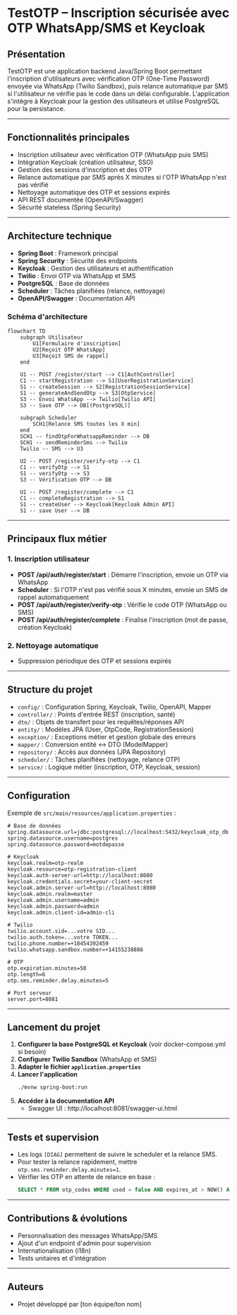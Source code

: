 # TestOTP – Inscription sécurisée avec OTP WhatsApp/SMS et Keycloak

## Présentation

TestOTP est une application backend Java/Spring Boot permettant l'inscription d'utilisateurs avec vérification OTP (One-Time Password) envoyée via WhatsApp (Twilio Sandbox), puis relance automatique par SMS si l'utilisateur ne vérifie pas le code dans un délai configurable. L'application s'intègre à Keycloak pour la gestion des utilisateurs et utilise PostgreSQL pour la persistance.

---

## Fonctionnalités principales
- Inscription utilisateur avec vérification OTP (WhatsApp puis SMS)
- Intégration Keycloak (création utilisateur, SSO)
- Gestion des sessions d'inscription et des OTP
- Relance automatique par SMS après X minutes si l'OTP WhatsApp n'est pas vérifié
- Nettoyage automatique des OTP et sessions expirés
- API REST documentée (OpenAPI/Swagger)
- Sécurité stateless (Spring Security)

---

## Architecture technique

- **Spring Boot** : Framework principal
- **Spring Security** : Sécurité des endpoints
- **Keycloak** : Gestion des utilisateurs et authentification
- **Twilio** : Envoi OTP via WhatsApp et SMS
- **PostgreSQL** : Base de données
- **Scheduler** : Tâches planifiées (relance, nettoyage)
- **OpenAPI/Swagger** : Documentation API

### Schéma d'architecture
```mermaid
flowchart TD
    subgraph Utilisateur
        U1[Formulaire d'inscription]
        U2[Reçoit OTP WhatsApp]
        U3[Reçoit SMS de rappel]
    end

    U1 -- POST /register/start --> C1[AuthController]
    C1 -- startRegistration --> S1[UserRegistrationService]
    S1 -- createSession --> S2[RegistrationSessionService]
    S1 -- generateAndSendOtp --> S3[OtpService]
    S3 -- Envoi WhatsApp --> Twilio[Twilio API]
    S3 -- Save OTP --> DB[(PostgreSQL)]

    subgraph Scheduler
        SCH1[Relance SMS toutes les X min]
    end
    SCH1 -- findOtpForWhatsappReminder --> DB
    SCH1 -- sendReminderSms --> Twilio
    Twilio -- SMS --> U3

    U2 -- POST /register/verify-otp --> C1
    C1 -- verifyOtp --> S1
    S1 -- verifyOtp --> S3
    S3 -- Vérification OTP --> DB

    U1 -- POST /register/complete --> C1
    C1 -- completeRegistration --> S1
    S1 -- createUser --> Keycloak[Keycloak Admin API]
    S1 -- save User --> DB
```

---

## Principaux flux métier

### 1. Inscription utilisateur
- **POST /api/auth/register/start** : Démarre l'inscription, envoie un OTP via WhatsApp
- **Scheduler** : Si l'OTP n'est pas vérifié sous X minutes, envoie un SMS de rappel automatiquement
- **POST /api/auth/register/verify-otp** : Vérifie le code OTP (WhatsApp ou SMS)
- **POST /api/auth/register/complete** : Finalise l'inscription (mot de passe, création Keycloak)

### 2. Nettoyage automatique
- Suppression périodique des OTP et sessions expirés

---

## Structure du projet

- `config/` : Configuration Spring, Keycloak, Twilio, OpenAPI, Mapper
- `controller/` : Points d'entrée REST (inscription, santé)
- `dto/` : Objets de transfert pour les requêtes/réponses API
- `entity/` : Modèles JPA (User, OtpCode, RegistrationSession)
- `exception/` : Exceptions métier et gestion globale des erreurs
- `mapper/` : Conversion entité <-> DTO (ModelMapper)
- `repository/` : Accès aux données (JPA Repository)
- `scheduler/` : Tâches planifiées (nettoyage, relance OTP)
- `service/` : Logique métier (inscription, OTP, Keycloak, session)

---

## Configuration

Exemple de `src/main/resources/application.properties` :
```properties
# Base de données
spring.datasource.url=jdbc:postgresql://localhost:5432/keycloak_otp_db
spring.datasource.username=postgres
spring.datasource.password=motdepasse

# Keycloak
keycloak.realm=otp-realm
keycloak.resource=otp-registration-client
keycloak.auth-server-url=http://localhost:8080
keycloak.credentials.secret=your-client-secret
keycloak.admin.server-url=http://localhost:8080
keycloak.admin.realm=master
keycloak.admin.username=admin
keycloak.admin.password=admin
keycloak.admin.client-id=admin-cli

# Twilio
twilio.account.sid=...votre SID...
twilio.auth.token=...votre TOKEN...
twilio.phone.number=+18454392459
twilio.whatsapp.sandbox.number=+14155238886

# OTP
otp.expiration.minutes=50
otp.length=6
otp.sms.reminder.delay.minutes=5

# Port serveur
server.port=8081
```

---

## Lancement du projet

1. **Configurer la base PostgreSQL et Keycloak** (voir docker-compose.yml si besoin)
2. **Configurer Twilio Sandbox** (WhatsApp et SMS)
3. **Adapter le fichier `application.properties`**
4. **Lancer l'application**
   ```bash
   ./mvnw spring-boot:run
   ```
5. **Accéder à la documentation API**
   - Swagger UI : http://localhost:8081/swagger-ui.html

---

## Tests et supervision
- Les logs `[DIAG]` permettent de suivre le scheduler et la relance SMS.
- Pour tester la relance rapidement, mettre `otp.sms.reminder.delay.minutes=1`.
- Vérifier les OTP en attente de relance en base :
  ```sql
  SELECT * FROM otp_codes WHERE used = false AND expires_at > NOW() AND whatsapp_sent_at IS NOT NULL AND whatsapp_sent_at <= NOW() - INTERVAL '5 minutes' AND sms_reminder_sent_at IS NULL;
  ```

---

## Contributions & évolutions
- Personnalisation des messages WhatsApp/SMS
- Ajout d'un endpoint d'admin pour supervision
- Internationalisation (i18n)
- Tests unitaires et d'intégration

---

## Auteurs
- Projet développé par [ton équipe/ton nom] 